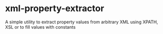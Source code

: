 xml-property-extractor
======================

A simple utility to extract property values from arbitrary XML using XPATH, XSL or to fill values with constants

